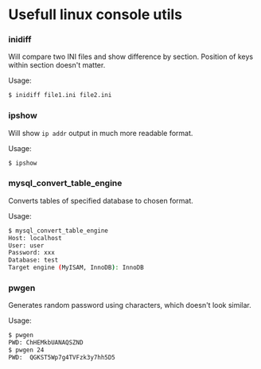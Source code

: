 # Usefull linux console utils

### inidiff

Will compare two INI files and show difference by section.
Position of keys within section doesn't matter.

Usage:
```bash
$ inidiff file1.ini file2.ini
```

### ipshow

Will show `ip addr` output in much more readable format.

Usage:
```bash
$ ipshow
```

### mysql_convert_table_engine

Converts tables of specified database to chosen format.

Usage:
```bash
$ mysql_convert_table_engine
Host: localhost
User: user
Password: xxx
Database: test
Target engine (MyISAM, InnoDB): InnoDB
```

### pwgen

Generates random password using characters, which doesn't look similar.

Usage:
```bash
$ pwgen
PWD: ChHEMkbUANAQSZND
$ pwgen 24
PWD:  QGKST5Wp7g4TVFzk3y7hh5D5
```
